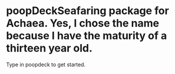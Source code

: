 # poopDeckSeafaring package for Achaea. Yes, I chose the name because I have the maturity of a thirteen year old.

Type in poopdeck to get started.

